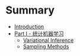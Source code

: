 # Summary

* [Introduction](README.md)
* [Part I - 统计机器学习](part-i-tong-ji-ji-qi-xue-xi.md)
  * [Variational Inference](part-i-tong-ji-ji-qi-xue-xi/variational-inference.md)
  * [Sampling Methods](part-i-tong-ji-ji-qi-xue-xi/sampling-methods.md)

